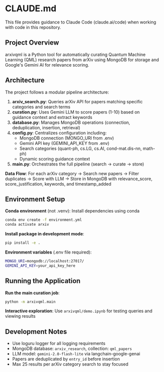 # CLAUDE.md

This file provides guidance to Claude Code (claude.ai/code) when working with code in this repository.

## Project Overview

arxivqml is a Python tool for automatically curating Quantum Machine Learning (QML) research papers from arXiv using MongoDB for storage and Google's Gemini AI for relevance scoring.

## Architecture

The project follows a modular pipeline architecture:

1. **arxiv_search.py**: Queries arXiv API for papers matching specific categories and search terms
2. **curation.py**: Uses Gemini LLM to score papers (1-10) based on guidance context and extract keywords
3. **database.py**: Manages MongoDB operations (connection, deduplication, insertion, retrieval)
4. **config.py**: Centralizes configuration including:
   - MongoDB connection (MONGO_URI from .env)
   - Gemini API key (GEMINI_API_KEY from .env)
   - Search categories (quant-ph, cs.LG, cs.AI, cond-mat.dis-nn, math-ph)
   - Dynamic scoring guidance context
5. **main.py**: Orchestrates the full pipeline (search → curate → store)

**Data Flow**: For each arXiv category → Search new papers → Filter duplicates → Score with LLM → Store in MongoDB with relevance_score, score_justification, keywords, and timestamp_added

## Environment Setup

**Conda environment** (not .venv): Install dependencies using conda

```bash
conda env create -f environment.yml
conda activate arxiv
```

**Install package in development mode**:

```bash
pip install -e .
```

**Environment variables** (.env file required):

```bash
MONGO_URI=mongodb://localhost:27017/
GEMINI_API_KEY=your_api_key_here
```

## Running the Application

**Run the main curation job**:

```bash
python -m arxivqml.main
```

**Interactive exploration**: Use `arxivqml/demo.ipynb` for testing queries and viewing results

## Development Notes

- Use loguru logger for all logging requirements
- MongoDB database: `arxiv_research`, collection: `qml_papers`
- LLM model: `gemini-2.0-flash-lite` via langchain-google-genai
- Papers are deduplicated by `entry_id` before insertion
- Max 25 results per arXiv category search to stay focused
